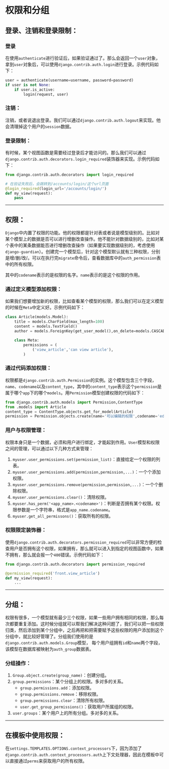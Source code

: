 # 权限和分组

## 登录、注销和登录限制：

### 登录

在使用`authenticate`进行验证后，如果验证通过了。那么会返回一个`user`对象，拿到`user`对象后，可以使用`django.contrib.auth.login`进行登录。示例代码如下：

```python
user = authenticate(username=username, password=password)
if user is not None:
    if user.is_active:
        login(request, user)
```

### 注销：

注销，或者说退出登录。我们可以通过`django.contrib.auth.logout`来实现。他会清理掉这个用户的`session`数据。

### 登录限制：

有时候，某个视图函数是需要经过登录后才能访问的。那么我们可以通过`django.contrib.auth.decorators.login_required`装饰器来实现。示例代码如下：

```python
from django.contrib.auth.decorators import login_required

# 在验证失败后，会跳转到/accounts/login/这个url页面
@login_required(login_url='/accounts/login/')
def my_view(request):
    pass
```

------

## 权限：

`Django`中内置了权限的功能。他的权限都是针对表或者说是模型级别的。比如对某个模型上的数据是否可以进行增删改查操作。他不能针对数据级别的，比如对某个表中的某条数据能否进行增删改查操作（如果要实现数据级别的，考虑使用`django-guardian`）。创建完一个模型后，针对这个模型默认就有三种权限，分别是增/删/改/。可以在执行完`migrate`命令后，查看数据库中的`auth_permission`表中的所有权限。

其中的`codename`表示的是权限的名字。`name`表示的是这个权限的作用。

### 通过定义模型添加权限：

如果我们想要增加新的权限，比如查看某个模型的权限，那么我们可以在定义模型的时候在`Meta`中定义好。示例代码如下：

```python
class Article(models.Model):
    title = models.CharField(max_length=100)
    content = models.TextField()
    author = models.ForeignKey(get_user_model(),on_delete=models.CASCADE)

    class Meta:
        permissions = (
            ('view_article','can view article'),
        )
```

### 通过代码添加权限：

权限都是`django.contrib.auth.Permission`的实例。这个模型包含三个字段，`name`、`codename`以及`content_type`，其中的`content_type`表示这个`permission`是属于哪个`app`下的哪个`models`。用`Permission`模型创建权限的代码如下：

```python
from django.contrib.auth.models import Permission,ContentType
from .models import Article
content_type = ContentType.objects.get_for_model(Article)
permission = Permission.objects.create(name='可以编辑的权限',codename='edit_article',content_type=content_type)
```

### 用户与权限管理：

权限本身只是一个数据，必须和用户进行绑定，才能起到作用。`User`模型和权限之间的管理，可以通过以下几种方式来管理：

1. `myuser.user_permissions.set(permission_list)`：直接给定一个权限的列表。
2. `myuser.user_permissions.add(permission,permission,...)`：一个个添加权限。
3. `myuser.user_permissions.remove(permission,permission,...)`：一个个删除权限。
4. `myuser.user_permissions.clear()`：清除权限。
5. `myuser.has_perm('<app_name>.<codename>')`：判断是否拥有某个权限。权限参数是一个字符串，格式是`app_name.codename`。
6. `myuser.get_all_permissons()`：获取所有的权限。

### 权限限定装饰器：

使用`django.contrib.auth.decorators.permission_required`可以非常方便的检查用户是否拥有这个权限，如果拥有，那么就可以进入到指定的视图函数中，如果不拥有，那么就会报一个`400`错误。示例代码如下：

```python
from django.contrib.auth.decorators import permission_required

@permission_required('front.view_article')
def my_view(request):
    ...
```

------

## 分组：

权限有很多，一个模型就有最少三个权限，如果一些用户拥有相同的权限，那么每次都要重复添加。这时候分组就可以帮我们解决这种问题了，我们可以把一些权限归类，然后添加到某个分组中，之后再把和把需要赋予这些权限的用户添加到这个分组中，就比较好管理了。分组我们使用的是`django.contrib.auth.models.Group`模型， 每个用户组拥有`id`和`name`两个字段，该模型在数据库被映射为`auth_group`数据表。

### 分组操作：

1. `Group.object.create(group_name)`：创建分组。
2. `group.permissions`：某个分组上的权限。多对多的关系。
   - `group.permissions.add`：添加权限。
   - `group.permissions.remove`：移除权限。
   - `group.permissions.clear`：清除所有权限。
   - `user.get_group_permissions()`：获取用户所属组的权限。
3. `user.groups`：某个用户上的所有分组。多对多的关系。

------

## 在模板中使用权限：

在`settings.TEMPLATES.OPTIONS.context_processors`下，因为添加了`django.contrib.auth.context_processors.auth`上下文处理器，因此在模板中可以直接通过`perms`来获取用户的所有权限。

